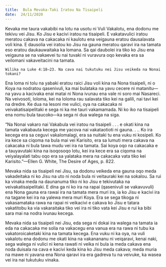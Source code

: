 ```yaml
---
title:  Bula Mevaka-Taki Iratou Na Tisaipeli
date:  24/11/2020
---
```


Kevaka me taura vakabibi na lotu na usotu ni Vuli Vakalotu, ena dodonu me tekivu vei Jisu. Ko Jisu e kacivi iratou na tisaipeli. E vakatavulici iratou meratou cakava na cakacaka ni kaulotu ena veigauna eratou dausalavata voli kina. E dausolia vei iratou ko Jisu na gauna meratou qaravi ira na tamata eso eratou daukauwaitaka ka lomana. Sa qai daubolei ira tiko ko Jisu ena veigauna se na vakaevei tu nai tuvaki ni vuravura oqo kevaka era sa veilomani vakaveitacini na tamata.

`Wilika na Luke 4:18–23. Na cava nai tukutuku nei Jisu veikeda na Nonai tokani?`

Ena loma ni tolu na yabaki eratou raici Jisu voli kina na Nona tisaipeli, ni o Koya na nodratou qasenivuli, ka mai bulataka na yavu cecere ni matanitu—na yavu a kacivaka enai matai ni Nona ivunau ena vale ni soro mai Nasareci. Na veivosoti, loloma, kei na loloma rau salavata tiko kei na galili, nai tavi kei na dredre. Ke dua na lesoni me vulici, oya na cakacaka ni veivakatisaipelitaki e sega ni ka me tauri vakamamada. Ni ko iko na tisaipeli ena nomu bula taucoko—ka sega ni dua walega na siga.

“Na Nonai vakaro nai Vakabula vei iratou na tisaipeli . . . e okati kina na tamata vakabauta kecega me yacova nai vakataotioti ni gauna. . .. Ko ira kecega era sa ceguvi vakalomalagi, era sa nuitaki tu ena vuku ni kosipeli. Ko ira kece sa ciqoma na bula mai vei Karisito, era sa lumuti mera cakava na cakacaka ni bula tawa mudu vei ira na tamata. Sai koya oqo na cakacaka e a tauyavutaki kina na isoqosoqo lotu, kei ira kece era sa ciqoma na veiyalayalati tabu oqo era sa yalataka mera na cakacaka vata tiko kei Karisito.”—Ellen G. White, The Desire of Ages, p. 822.

Mevaka nida sa tisaipeli nei Jisu, sa dodonu veikeda ena gauna oqo meda vakadeitaka ni ko Jisu na uto ni noda bula ni veitauraki kei na sokalou. Sa rui ka vinaka meda na daunanuma tiko ni ko Jisu e tekivutaka na veivakatisaipelitaki. E dina ga ni ko ira na rapai (qasenivuli se vakavuvuli) ena Nona gauna era rawai ira na tamata mera muri ira, ia ko Jisu e kacivi ira na tagane kei ira na yalewa mera muri Koya. Era se sega tikoga ni vakasamataka rawa na rapai ni veikacivi e cakava ko Jisu e tatara vakatitobu ka via vakaraitaka tiko vei ira ni tiko vata kei Jisu e rui ka bibi sara mai na nodra ivunau kecega.

Mevaka nida sa tisaipeli nei Jisu, eda sega ni dokai ira walega na tamata ia eda na cakacaka me solia na vakacegu ena vanua era na rawa ni tubu ka vakatoroicaketaki kina na tamata kecega. Ena vuku ni ka oya, na vuli vakalotu ena dodonu me okati kina na vakanananu ni veiqaravi, kenai naki, sega walega ni vulici ni kena rawati ni veika ni bula ia meda cakava ena noda duisala na cava e kacivi keda kina ko Jisu meda cakava; meda muria na mawe ni yavana ena Nona qaravi ira era gadreva tu na veivuke, ka wasea vei ira nai tukutuku vinaka.
